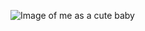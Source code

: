 <!-- Replace this with an image, like your photo. Ensure you include some alt-text. -->
![Image of me as a cute baby](https://scontent-lga3-1.xx.fbcdn.net/v/t1.0-9/48385887_10156367794387732_4101672279958618112_o.jpg?_nc_cat=109&_nc_oc=AQlfwNaYDq9OeeLhfZHFJyFPEoodi6jcy_b7VzNeJlB2paBhQTzo8i97QdjUgf3j7-I&_nc_ht=scontent-lga3-1.xx&oh=c06841d7f84299b78f7d46c42a046b0a&oe=5DBBF958)